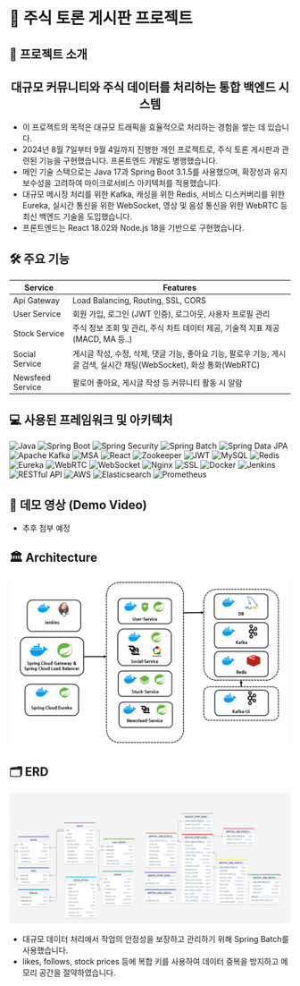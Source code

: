# 📝 주식 토론 게시판 프로젝트

## 📌 프로젝트 소개

<h2 align="center">대규모 커뮤니티와 주식 데이터를 처리하는 통합 백엔드 시스템</h2>

- 이 프로젝트의 목적은 대규모 트래픽을 효율적으로 처리하는 경험을 쌓는 데 있습니다.
- 2024년 8월 7일부터 9월 4일까지 진행한 개인 프로젝트로, 주식 토론 게시판과 관련된 기능을 구현했습니다. 프론트엔드 개발도 병행했습니다.
- 메인 기술 스택으로는 Java 17과 Spring Boot 3.1.5를 사용했으며, 확장성과 유지보수성을 고려하여 마이크로서비스 아키텍처를 적용했습니다.
- 대규모 메시징 처리를 위한 Kafka, 캐싱을 위한 Redis, 서비스 디스커버리를 위한 Eureka, 실시간 통신을 위한 WebSocket, 영상 및 음성 통신을 위한 WebRTC 등 최신 백엔드 기술을 도입했습니다.
- 프론트엔드는 React 18.02와 Node.js 18을 기반으로 구현했습니다.

## 🛠️ 주요 기능

| **Service**         | **Features**                                                                                                 |
|---------------------|-------------------------------------------------------------------------------------------------------------|
| Api Gateway         | Load Balancing, Routing, SSL, CORS                                                                |
| User Service        | 회원 가입, 로그인 (JWT 인증), 로그아웃, 사용자 프로필 관리                                          |
| Stock Service       | 주식 정보 조회 및 관리, 주식 차트 데이터 제공, 기술적 지표 제공(MACD, MA 등..)                      |
| Social Service      | 게시글 작성, 수정, 삭제, 댓글 기능, 좋아요 기능, 팔로우 기능, 게시글 검색, 실시간 채팅(WebSocket), 화상 통화(WebRTC) |
| Newsfeed Service    | 팔로어 좋아요, 게시글 작성 등 커뮤니티 활동 시 알람                                                       |

## 💻 사용된 프레임워크 및 아키텍처

![Java](https://img.shields.io/badge/Java-ED8B00?style=for-the-badge&logo=java&logoColor=white) ![Spring Boot](https://img.shields.io/badge/Spring_Boot-F2F4F9?style=for-the-badge&logo=spring-boot) ![Spring Security](https://img.shields.io/badge/Spring_Security-6DB33F?style=for-the-badge&logo=spring&logoColor=white) ![Spring Batch](https://img.shields.io/badge/Spring_Batch-6DB33F?style=for-the-badge&logo=spring&logoColor=white) ![Spring Data JPA](https://img.shields.io/badge/Spring_Data_JPA-6DB33F?style=for-the-badge&logo=spring&logoColor=white) ![Apache Kafka](https://img.shields.io/badge/Apache%20Kafka-231F20?style=for-the-badge&logo=apache-kafka&logoColor=white) ![MSA](https://img.shields.io/badge/MSA-00897B?style=for-the-badge) ![React](https://img.shields.io/badge/React-20232A?style=for-the-badge&logo=react&logoColor=61DAFB) ![Zookeeper](https://img.shields.io/badge/Zookeeper-FF4B4B?style=for-the-badge&logo=apache-zookeeper&logoColor=white) ![JWT](https://img.shields.io/badge/JWT-000000?style=for-the-badge&logo=JSON%20web%20tokens&logoColor=white) ![MySQL](https://img.shields.io/badge/MySQL-4479A1?style=for-the-badge&logo=mysql&logoColor=white) ![Redis](https://img.shields.io/badge/Redis-DC382D?style=for-the-badge&logo=redis&logoColor=white) ![Eureka](https://img.shields.io/badge/Eureka-4DB33D?style=for-the-badge&logo=spring&logoColor=white) ![WebRTC](https://img.shields.io/badge/WebRTC-333333?style=for-the-badge&logo=webrtc&logoColor=white) ![WebSocket](https://img.shields.io/badge/WebSocket-010101?style=for-the-badge&logo=websocket&logoColor=white) ![Nginx](https://img.shields.io/badge/Nginx-009639?style=for-the-badge&logo=nginx&logoColor=white) ![SSL](https://img.shields.io/badge/SSL-3A9B35?style=for-the-badge&logo=let's-encrypt&logoColor=white) ![Docker](https://img.shields.io/badge/Docker-2496ED?style=for-the-badge&logo=docker&logoColor=white) ![Jenkins](https://img.shields.io/badge/Jenkins-D24939?style=for-the-badge&logo=jenkins&logoColor=white) ![RESTful API](https://img.shields.io/badge/RESTful-02569B?style=for-the-badge&logo=restful-api&logoColor=white) ![AWS](https://img.shields.io/badge/AWS-232F3E?style=for-the-badge&logo=amazon-aws&logoColor=white) ![Elasticsearch](https://img.shields.io/badge/Elasticsearch-005571?style=for-the-badge&logo=elasticsearch&logoColor=white) ![Prometheus](https://img.shields.io/badge/Prometheus-E6522C?style=for-the-badge&logo=prometheus&logoColor=white) 

## 🎥 데모 영상 (Demo Video)

- 추후 첨부 예정

## 🏛️ Architecture

![Architecture](./public/Architecture.png)

## 🗂️ ERD

![ERD Diagram](./public/ERD.png)

- 대규모 데이터 처리에서 작업의 안정성을 보장하고 관리하기 위해 Spring Batch를 사용했습니다.
- likes, follows, stock prices 등에 복합 키를 사용하여 데이터 중복을 방지하고 메모리 공간을 절약하였습니다.
